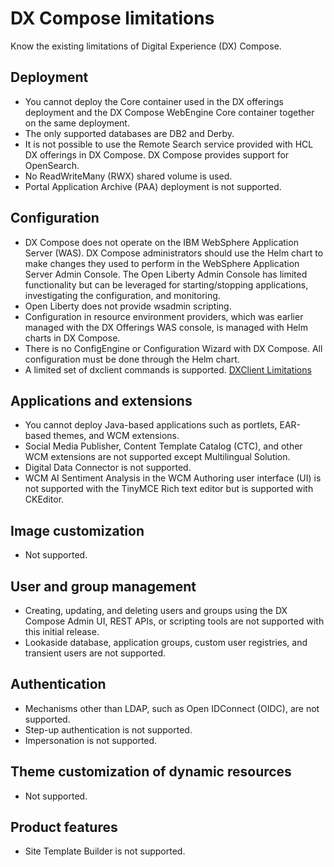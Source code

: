 # DX Compose limitations

Know the existing limitations of Digital Experience (DX) Compose.

## Deployment

- You cannot deploy the Core container used in the DX offerings deployment and the DX Compose WebEngine Core container together on the same deployment.
- The only supported databases are DB2 and Derby.
- It is not possible to use the Remote Search service provided with HCL DX offerings in DX Compose. DX Compose provides support for OpenSearch.
- No ReadWriteMany (RWX) shared volume is used.
- Portal Application Archive (PAA) deployment is not supported.

## Configuration
 
- DX Compose does not operate on the IBM WebSphere Application Server (WAS). DX Compose administrators should use the Helm chart to make changes they used to perform in the WebSphere Application Server Admin Console. The Open Liberty Admin Console has limited functionality but can be leveraged for starting/stopping applications, investigating the configuration, and monitoring.
- Open Liberty does not provide wsadmin scripting.
- Configuration in resource environment providers, which was earlier managed with the DX Offerings WAS console, is managed with Helm charts in DX Compose.
- There is no ConfigEngine or Configuration Wizard with DX Compose. All configuration must be done through the Helm chart.
- A limited set of dxclient commands is supported. [DXClient Limitations](../deploy_dx/manage/working_with_compose/dxclient.md)

## Applications and extensions

- You cannot deploy Java-based applications such as portlets, EAR-based themes, and WCM extensions.
- Social Media Publisher, Content Template Catalog (CTC), and other WCM extensions are not supported except Multilingual Solution.
- Digital Data Connector is not supported.
- WCM AI Sentiment Analysis in the WCM Authoring user interface (UI) is not supported with the TinyMCE Rich text editor but is supported with CKEditor.

## Image customization

- Not supported.

## User and group management

- Creating, updating, and deleting users and groups using the DX Compose Admin UI, REST APIs, or scripting tools are not supported with this initial release.
- Lookaside database, application groups, custom user registries, and transient users are not supported.

## Authentication

- Mechanisms other than LDAP, such as Open IDConnect (OIDC), are not supported.
- Step-up authentication is not supported.
- Impersonation is not supported.

## Theme customization of dynamic resources

- Not supported.

## Product features

- Site Template Builder is not supported.
